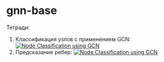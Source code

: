 # gnn-base

Тетради:
1. Классификация узлов с применением GCN: [![Node Classification using GCN](https://colab.research.google.com/assets/colab-badge.svg)](https://colab.research.google.com/github/roman-4erkasov/gnn-base/blob/main/GraphConvolutionNetwork.ipynb) 
2. Предсказание ребер: [![Node Classification using GCN](https://colab.research.google.com/assets/colab-badge.svg)](https://colab.research.google.com/github/roman-4erkasov/gnn-base/blob/main/LinkPrediction.ipynb) 

